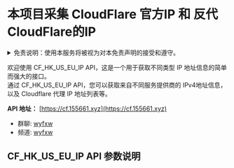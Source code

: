 # 本项目采集 CloudFlare 官方IP 和 反代CloudFlare的IP
 
 
<details>
  <summary>免责说明：使用本服务将被视为对本免责声明的接受和遵守。</summary>

1. 本服务仅面向非大陆地区用户，大陆地区用户在使用时需自行承担因法律法规限制可能带来的所有风险及后果。
2. CF_HK_US_EU_IP 的数据源包括但不限于互联网. 开放数据库及其他公开网络资源，用户应自行核实数据来源的合法性和可靠性。
3. CF_HK_US_EU_IP 力求确保数据的时效性，但不对数据的准确性. 完整性或可靠性做出任何形式的承诺或保证。
4. 用户在使用 CF_HK_US_EU_IP 提供的信息时，应自行判断其适用性，CF_HK_US_EU_IP 不对用户的任何判断或决策承担责任。
5. CF_HK_US_EU_IP 的数据更新周期因数据源更新频率而有所不同，用户应定期检查数据的最新情况。
6. CF_HK_US_EU_IP 对于用户因使用其信息而导致的任何直接或间接损失，包括但不限于业务损失. 数据丢失等，概不负责。
7. CF_HK_US_EU_IP 不保证其服务始终可用，可能因定期维护. 升级或其他必要操作而暂时中断。
8. 用户在使用服务时应遵守当地法规，CF_HK_US_EU_IP 不对用户因使用服务而导致的法律责任或违规行为承担任何责任。
9. CF_HK_US_EU_IP 不对用户在使用服务过程中遭受的网络攻击. 滥用行为或其他安全事件负责，用户应采取必要措施保护其账户信息。
10. CF_HK_US_EU_IP 不对用户在其服务器上存储的数据的安全性承担任何责任，建议用户定期备份重要数据，以防数据丢失。

免责声明的任何更改将通过本页面发布，用户应定期查阅以获取最新信息。用户继续使用 CF_HK_US_EU_IP 服务即视为接受并遵守最新的免责声明条款。<br>

本免责声明的适用范围覆盖所有使用 CF_HK_US_EU_IP 服务的用户，包括匿名用户。用户在使用服务时，即表示同意遵守本免责声明的所有条款。<br>

CF_HK_US_EU_IP 保留根据业务发展和用户需求调整服务内容的权利。如有重大变更，将提前通知用户，具体通知方式将通过本页面或其他适当渠道进行。<br>

CF_HK_US_EU_IP 对于用户在使用服务过程中因自身原因导致的数据丢失、遗漏或其他损失概不负责，用户应自行承担相关风险。<br>

CF_HK_US_EU_IP 不对用户在使用服务过程中产生的任何第三方费用（包括但不限于网络费用、通信费用等）承担责任，用户应自行负责相关费用。<br>

用户不得将 CF_HK_US_EU_IP 服务用于任何违法、滥用、攻击等恶意行为。<br>

若用户违反上述规定，CF_HK_US_EU_IP 有权立即中止或终止其使用权限，并保留追究相关法律责任的权利。<br>

用户在使用 CF_HK_US_EU_IP 服务时，应保持合理谨慎，自行承担风险。用户应对因使用代理服务而导致的一切后果负责，CF_HK_US_EU_IP 不承担任何责任。<br>

如用户对本免责声明有任何疑问，请通过 Telegram 联系 @wyfxw，我们将尽全力为用户提供必要的协助和解释。<br>

** 在使用本服务前，用户务必审慎阅读并理解本免责声明的全部内容，使用本服务将被视为对本免责声明的接受和遵守。**


</details>

欢迎使用 CF_HK_US_EU_IP API，这是一个用于获取不同类型 IP 地址信息的简单而强大的接口。<br>
通过 CF_HK_US_EU_IP API，您可以获取来自不同服务提供商的 IPv4地址信息，以及 Cloudflare 代理 IP 地址列表等。<br>

**API 地址：** [https://cf.155661.xyz](https://cf.155661.xyz)

- 群聊: [wyfxw](https://t.me/wyfxw)
- 频道: [wyfxw](https://t.me/wyfxw)

## CF_HK_US_EU_IP API 参数说明